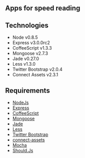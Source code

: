 ## Apps for speed reading

## Technologies

* Node v0.8.5
* Express v3.0.0rc2
* CoffeeScript v1.3.3
* Mongoose v2.7.3
* Jade v0.27.0
* Less v1.3.0
* Twitter Bootstrap v2.0.4
* Connect Assets v2.3.1

## Requirements

* [NodeJs](http://nodejs.org)
* [Express](http://expressjs.com)
* [CoffeeScript](http://coffeescript.org)
* [Mongoose](http://mongoosejs.com/)
* [Jade](http://jade-lang.com/)
* [Less](http://lesscss.org/)
* [Twitter Bootstrap](http://twitter.github.com/bootstrap/)
* [connect-assets](http://github.com/TrevorBurnham/connect-assets)
* [Mocha](http://visionmedia.github.com/mocha/)
* [Should.Js](https://github.com/visionmedia/should.js/)
